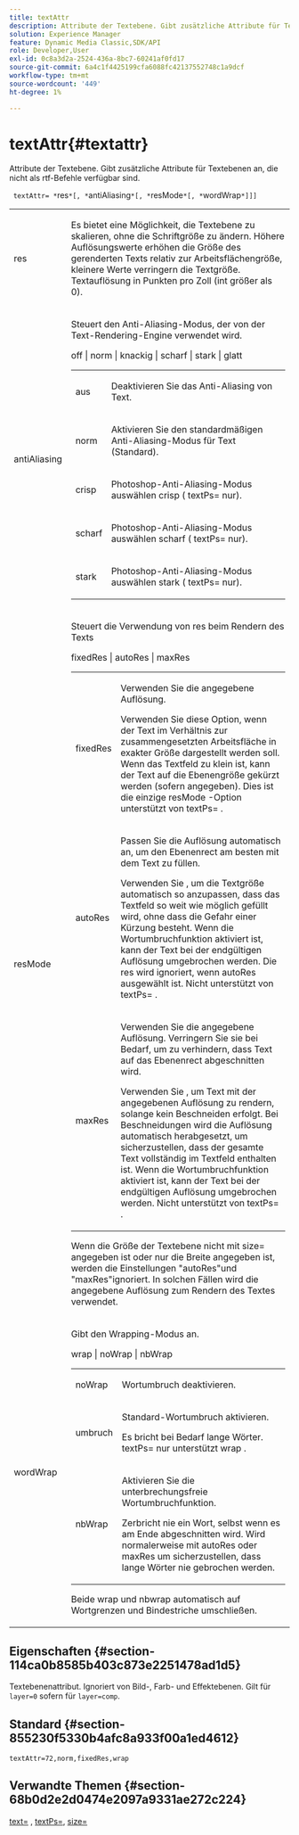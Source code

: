```yaml
---
title: textAttr
description: Attribute der Textebene. Gibt zusätzliche Attribute für Textebenen an, die nicht als rtf-Befehle verfügbar sind.
solution: Experience Manager
feature: Dynamic Media Classic,SDK/API
role: Developer,User
exl-id: 0c8a3d2a-2524-436a-8bc7-60241af0fd17
source-git-commit: 6a4c1f4425199cfa6088fc42137552748c1a9dcf
workflow-type: tm+mt
source-wordcount: '449'
ht-degree: 1%

---
```


# textAttr{#textattr}

Attribute der Textebene. Gibt zusätzliche Attribute für Textebenen an, die nicht als rtf-Befehle verfügbar sind.

` textAttr= *`res`*[, *`antiAliasing`*[, *`resMode`*[, *`wordWrap`*]]]`

<table id="simpletable_0072BF7DF52B4959A14EDEF60A6EBDEE"> 
 <tr class="strow"> 
  <td class="stentry"> <p> <span class="codeph"> <span class="varname"> res </span> </span> </p> </td> 
  <td class="stentry"> <p>Es bietet eine Möglichkeit, die Textebene zu skalieren, ohne die Schriftgröße zu ändern. Höhere Auflösungswerte erhöhen die Größe des gerenderten Texts relativ zur Arbeitsflächengröße, kleinere Werte verringern die Textgröße. Textauflösung in Punkten pro Zoll (int größer als 0). </p> </td> 
 </tr> 
 <tr class="strow"> 
  <td class="stentry"> <p> <span class="codeph"> <span class="varname"> antiAliasing </span> </span> </p> </td> 
  <td class="stentry"> <p>Steuert den Anti-Aliasing-Modus, der von der Text-Rendering-Engine verwendet wird. </p> <p> <span class="codeph"> off | norm | knackig | scharf | stark | glatt </span> </p> <p> 
    <table id="simpletable_AE2331118FCA4BC7877233E287CED6A4"> 
     <tr class="strow"> 
      <td class="stentry"> <p> <span class="codeph"> aus </span> </p> </td> 
      <td class="stentry"> <p>Deaktivieren Sie das Anti-Aliasing von Text. </p> </td> 
     </tr> 
     <tr class="strow"> 
      <td class="stentry"> <p> <span class="codeph"> norm </span> </p> </td> 
      <td class="stentry"> <p>Aktivieren Sie den standardmäßigen Anti-Aliasing-Modus für Text (Standard). </p> </td> 
     </tr> 
     <tr class="strow"> 
      <td class="stentry"> <p> <span class="codeph"> crisp </span> </p> </td> 
      <td class="stentry"> <p>Photoshop-Anti-Aliasing-Modus auswählen <span class="codeph"> crisp </span> ( <span class="codeph"> textPs= </span> nur). </p> </td> 
     </tr> 
     <tr class="strow"> 
      <td class="stentry"> <p> <span class="codeph"> scharf </span> </p> </td> 
      <td class="stentry"> <p>Photoshop-Anti-Aliasing-Modus auswählen <span class="codeph"> scharf </span> ( <span class="codeph"> textPs= </span> nur). </p> </td> 
     </tr> 
     <tr class="strow"> 
      <td class="stentry"> <p> <span class="codeph"> stark </span> </p> </td> 
      <td class="stentry"> <p>Photoshop-Anti-Aliasing-Modus auswählen <span class="codeph"> stark </span> ( <span class="codeph"> textPs= </span> nur). </p> </td> 
     </tr> 
    </table> </p> </td> 
 </tr> 
 <tr class="strow"> 
  <td class="stentry"> <p> <span class="codeph"> <span class="varname"> resMode </span> </span> </p> </td> 
  <td class="stentry"> <p>Steuert die Verwendung von res beim Rendern des Texts </p> <p> <span class="codeph"> fixedRes | autoRes | maxRes </span> </p> <p> 
    <table id="simpletable_2CFC06DB37154C7C92614FDF7A818DB5"> 
     <tr class="strow"> 
      <td class="stentry"> <p> <span class="codeph"> fixedRes </span> </p> </td> 
      <td class="stentry"> <p>Verwenden Sie die angegebene Auflösung. </p> <p>Verwenden Sie diese Option, wenn der Text im Verhältnis zur zusammengesetzten Arbeitsfläche in exakter Größe dargestellt werden soll. Wenn das Textfeld zu klein ist, kann der Text auf die Ebenengröße gekürzt werden (sofern angegeben). Dies ist die einzige <span class="varname"> resMode </span> -Option unterstützt von <span class="codeph"> textPs= </span>. </p> </td> 
     </tr> 
     <tr class="strow"> 
      <td class="stentry"> <p> <span class="codeph"> autoRes </span> </p> </td> 
      <td class="stentry"> <p>Passen Sie die Auflösung automatisch an, um den Ebenenrect am besten mit dem Text zu füllen. </p> <p>Verwenden Sie , um die Textgröße automatisch so anzupassen, dass das Textfeld so weit wie möglich gefüllt wird, ohne dass die Gefahr einer Kürzung besteht. Wenn die Wortumbruchfunktion aktiviert ist, kann der Text bei der endgültigen Auflösung umgebrochen werden. Die <span class="varname"> res </span> wird ignoriert, wenn <span class="codeph"> autoRes </span> ausgewählt ist. Nicht unterstützt von <span class="codeph"> textPs= </span>. </p> </td> 
     </tr> 
     <tr class="strow"> 
      <td class="stentry"> <p> <span class="codeph"> maxRes </span> </p> </td> 
      <td class="stentry"> <p>Verwenden Sie die angegebene Auflösung. Verringern Sie sie bei Bedarf, um zu verhindern, dass Text auf das Ebenenrect abgeschnitten wird. </p> <p>Verwenden Sie , um Text mit der angegebenen Auflösung zu rendern, solange kein Beschneiden erfolgt. Bei Beschneidungen wird die Auflösung automatisch herabgesetzt, um sicherzustellen, dass der gesamte Text vollständig im Textfeld enthalten ist. Wenn die Wortumbruchfunktion aktiviert ist, kann der Text bei der endgültigen Auflösung umgebrochen werden. Nicht unterstützt von <span class="codeph"> textPs= </span>. </p> </td> 
     </tr> 
    </table> </p> <p>Wenn die Größe der Textebene nicht mit size= angegeben ist oder nur die Breite angegeben ist, werden die Einstellungen "autoRes"und "maxRes"ignoriert. In solchen Fällen wird die angegebene Auflösung zum Rendern des Textes verwendet. </p> </td> 
 </tr> 
 <tr class="strow"> 
  <td class="stentry"> <p> <span class="codeph"> <span class="varname"> wordWrap </span> </span> </p> </td> 
  <td class="stentry"> <p>Gibt den Wrapping-Modus an. </p> <p> <span class="codeph"> wrap | noWrap | nbWrap </span> </p> <p> 
    <table id="simpletable_FF2510E029EC41E29BC30D9FC2923EA3"> 
     <tr class="strow"> 
      <td class="stentry"> <p> <span class="codeph"> noWrap </span> </p> </td> 
      <td class="stentry"> <p>Wortumbruch deaktivieren. </p> </td> 
     </tr> 
     <tr class="strow"> 
      <td class="stentry"> <p> <span class="codeph"> umbruch </span> </p> </td> 
      <td class="stentry"> <p>Standard-Wortumbruch aktivieren. </p> <p>Es bricht bei Bedarf lange Wörter. <span class="codeph"> textPs= </span> nur unterstützt <span class="codeph"> wrap </span>. </p> </td> 
     </tr> 
     <tr class="strow"> 
      <td class="stentry"> <p> <span class="codeph"> nbWrap </span> </p> </td> 
      <td class="stentry"> <p>Aktivieren Sie die unterbrechungsfreie Wortumbruchfunktion. </p> <p>Zerbricht nie ein Wort, selbst wenn es am Ende abgeschnitten wird. Wird normalerweise mit <span class="codeph"> autoRes </span> oder <span class="codeph"> maxRes </span> um sicherzustellen, dass lange Wörter nie gebrochen werden. </p> </td> 
     </tr> 
    </table> </p> <p>Beide <span class="codeph"> wrap </span> und <span class="codeph"> nbwrap </span> automatisch auf Wortgrenzen und Bindestriche umschließen. </p> </td> 
 </tr> 
</table>

## Eigenschaften {#section-114ca0b8585b403c873e2251478ad1d5}

Textebenenattribut. Ignoriert von Bild-, Farb- und Effektebenen. Gilt für `layer=0` sofern für `layer=comp`.

## Standard {#section-855230f5330b4afc8a933f00a1ed4612}

`textAttr=72,norm,fixedRes,wrap`

## Verwandte Themen {#section-68b0d2e2d0474e2097a9331ae272c224}

[text=](../../../../../is-api/http-ref/image-serving-api-ref/c-http-protocol-reference/c-command-reference/r-text.md#reference-84634052e48548539a1ef63cbe41f22f) , [textPs=](../../../../../is-api/http-ref/image-serving-api-ref/c-http-protocol-reference/c-command-reference/r-textps.md#reference-4209a2a6169f44278da2647cfb0cd767), [size=](../../../../../is-api/http-ref/image-serving-api-ref/c-http-protocol-reference/c-data-types/r-size.md#reference-04d383f32c7b4003bed9978cb854747b)
